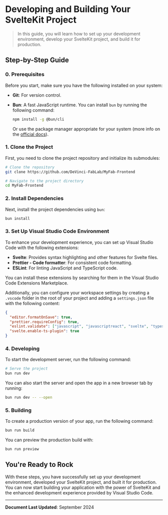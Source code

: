 # Developing and Building Your SvelteKit Project

> In this guide, you will learn how to set up your development environment, develop your SvelteKit project, and build it for production.

## Step-by-Step Guide

### 0. Prerequisites

Before you start, make sure you have the following installed on your system:

- **Git**: For version control.
- **Bun**: A fast JavaScript runtime. You can install `bun` by running the following command:

  ```bash
  npm install -g @bun/cli
  ```

  Or use the package manager appropriate for your system (more info on the [official docs](https://bun.sh)).

### 1. Clone the Project

First, you need to clone the project repository and initialize its submodules:

```bash
# Clone the repository
git clone https://github.com/DeVinci-FabLab/MyFab-Frontend

# Navigate to the project directory
cd MyFab-Frontend
```

### 2. Install Dependencies

Next, install the project dependencies using `bun`:

```bash
bun install
```

### 3. Set Up Visual Studio Code Environment

To enhance your development experience, you can set up Visual Studio Code with the following extensions:

- **Svelte**: Provides syntax highlighting and other features for Svelte files.
- **Prettier - Code formatter**: For consistent code formatting.
- **ESLint**: For linting JavaScript and TypeScript code.

You can install these extensions by searching for them in the Visual Studio Code Extensions Marketplace.

Additionally, you can configure your workspace settings by creating a `.vscode` folder in the root of your project and adding a `settings.json` file with the following content:

```json
{
  "editor.formatOnSave": true,
  "prettier.requireConfig": true,
  "eslint.validate": ["javascript", "javascriptreact", "svelte", "typescript", "typescriptreact"],
  "svelte.enable-ts-plugin": true
}
```

### 4. Developing

To start the development server, run the following command:

```bash
# Serve the project
bun run dev
```

You can also start the server and open the app in a new browser tab by running:

```bash
bun run dev -- --open
```

### 5. Building

To create a production version of your app, run the following command:

```bash
bun run build
```

You can preview the production build with:

```bash
bun run preview
```

## You're Ready to Rock

With these steps, you have successfully set up your development environment, developed your SvelteKit project, and built it for production. You can now start building your application with the power of SvelteKit and the enhanced development experience provided by Visual Studio Code.

---

**Document Last Updated**: September 2024
